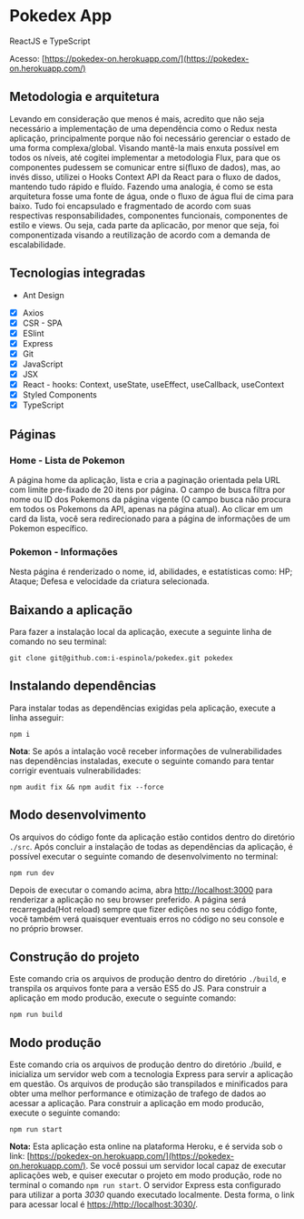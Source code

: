 # Pokedex App

ReactJS e TypeScript

Acesso: [https://pokedex-on.herokuapp.com/](https://pokedex-on.herokuapp.com/)

## Metodologia e arquitetura

Levando em consideração que menos é mais, acredito que não seja necessário a implementação de uma dependência como o Redux nesta aplicação, principalmente porque não foi necessário gerenciar o estado de uma forma complexa/global.
Visando mantê-la mais enxuta possível em todos os níveis, até cogitei implementar a metodologia Flux, para que os componentes pudessem se comunicar entre si(fluxo de dados), mas, ao invés disso, utilizei o Hooks Context API da React para o fluxo de dados, mantendo tudo rápido e fluído.
Fazendo uma analogia, é como se esta arquitetura fosse uma fonte de água, onde o fluxo de água flui de cima para baixo.
Tudo foi encapsulado e fragmentado de acordo com suas respectivas responsabilidades, componentes funcionais, componentes de estilo e views. Ou seja, cada parte da aplicacão, por menor que seja, foi componentizada visando a reutilização de acordo com a demanda de escalabilidade.

## Tecnologias integradas

- Ant Design
- [x] Axios
- [x] CSR - SPA
- [x] ESlint
- [x] Express
- [x] Git
- [x] JavaScript
- [x] JSX
- [x] React - hooks: Context, useState, useEffect, useCallback, useContext
- [x] Styled Components
- [x] TypeScript

## Páginas

### Home - Lista de Pokemon

A página home da aplicação, lista e cria a paginação orientada pela URL com limite pre-fixado de 20 itens por página.
O campo de busca filtra por nome ou ID dos Pokemons da página vigente (O campo busca não procura em todos os Pokemons da API, apenas na página atual).
Ao clicar em um card da lista, você sera redirecionado para a página de informações de um Pokemon específico.

### Pokemon - Informações

Nesta página é renderizado o nome, id, abilidades, e estatísticas como: HP; Ataque; Defesa e velocidade da criatura selecionada.

## Baixando a aplicação

Para fazer a instalação local da aplicação, execute a seguinte linha de comando no seu terminal:

    git clone git@github.com:i-espinola/pokedex.git pokedex

## Instalando dependências

Para instalar todas as dependências exigidas pela aplicação, execute a linha asseguir:

    npm i

**Nota**:
Se após a intalação você receber informações de vulnerabilidades nas dependências instaladas, execute o seguinte comando para tentar corrigir eventuais vulnerabilidades:

    npm audit fix && npm audit fix --force

## Modo desenvolvimento

Os arquivos do código fonte da aplicação estão contidos dentro do diretório `./src`.
Após concluir a instalação de todas as dependências da aplicação, é possível executar o seguinte comando de desenvolvimento no terminal:

    npm run dev

Depois de executar o comando acima, abra [http://localhost:3000](http://localhost:3000) para renderizar a aplicação no seu browser preferido.
A página será recarregada(Hot reload) sempre que fizer edições no seu código fonte, você também verá quaisquer eventuais erros no código no seu console e no próprio browser.

## Construção do projeto

Este comando cria os arquivos de produção dentro do diretório `./build`, e transpila os arquivos fonte para a versão ES5 do JS.
Para construir a aplicação em modo producão, execute o seguinte comando:

    npm run build

## Modo produção

Este comando cria os arquivos de produção dentro do diretório ./build, e inicializa um servidor web com a tecnologia Express para servir a aplicação em questão. Os arquivos de produção são transpilados e minificados para obter uma melhor performance e otimização de trafego de dados ao acessar a aplicação.
Para construir a aplicação em modo producão, execute o seguinte comando:

    npm run start

**Nota:**
Esta aplicação esta online na plataforma Heroku, e é servida sob o link:
[https://pokedex-on.herokuapp.com/](https://pokedex-on.herokuapp.com/).
Se você possui um servidor local capaz de executar aplicações web, e quiser executar o projeto em modo produção, rode no terminal o comando `npm run start`. O servidor Express esta configurado para utilizar a porta _3030_ quando executado localmente. Desta forma, o link para acessar local é
[https://http://localhost:3030/](https://http://localhost:3030/).
